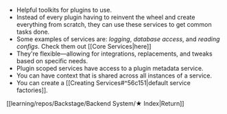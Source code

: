 - Helpful toolkits for plugins to use.
- Instead of every plugin having to reinvent the wheel and create everything from scratch, they can use these services to get common tasks done.
- Some examples of services are: *logging*, *database access*, and *reading configs*. Check them out [[Core Services|here]]
- They're flexible—allowing for integrations, replacements, and tweaks based on specific needs.
- Plugin scoped services have access to a plugin metadata service.
- You can have context that is shared across all instances of a service.
- You can create a [[Creating Services#^56c151|default service factories]].

[[learning/repos/Backstage/Backend System/★ Index|Return]]